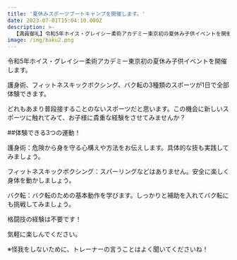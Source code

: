 ```yaml
---
title: '夏休みスポーツブートキャンプを開催します。'
date: 2023-07-01T15:04:10.000Z
description: >-
  【満員御礼】令和5年ホイス・グレイシー柔術アカデミー東京初の夏休み子供イベントを開催します。
image: /img/baku2.png
---
```


令和5年ホイス・グレイシー柔術アカデミー東京初の夏休み子供イベントを開催します。

護身術、フィットネスキックボクシング、バク転の3種類のスポーツが1日で全部体験できます。

どれもあまり普段接することのないスポーツだと思います。この機会に新しいスポーツに触れてみて、お子様に貴重な経験をさせてみませんか？



##体験できる3つの運動！

護身術：危険から身を守る心構えや方法をお伝えします。具体的な技も実践してみましょう。

フィットネスキックボクシング：スパーリングなどはありません。安全に楽しく身体を動かしましょう。

バク転：バク転のための基本動作を学びます。しっかりと補助を入れてバク転にも挑戦してみましょう。



格闘技の経験は不要です！

気軽に楽しんでください。

※怪我をしないために、トレーナーの言うことはよく聞いてくださいね！

